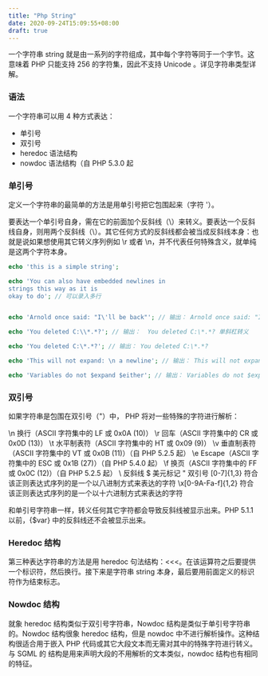 ```yaml
---
title: "Php String"
date: 2020-09-24T15:09:55+08:00
draft: true
---
```


一个字符串 string 就是由一系列的字符组成，其中每个字符等同于一个字节。这意味着 PHP 只能支持 256 的字符集，因此不支持 Unicode 。详见字符串类型详解。


### 语法

一个字符串可以用 4 种方式表达：

- 单引号
- 双引号
- heredoc 语法结构
- nowdoc 语法结构（自 PHP 5.3.0 起


### 单引号

定义一个字符串的最简单的方法是用单引号把它包围起来（字符 '）。

要表达一个单引号自身，需在它的前面加个反斜线（\）来转义。要表达一个反斜线自身，则用两个反斜线（\\）。其它任何方式的反斜线都会被当成反斜线本身：也就是说如果想使用其它转义序列例如 \r 或者 \n，并不代表任何特殊含义，就单纯是这两个字符本身。

```php
echo 'this is a simple string';

echo 'You can also have embedded newlines in 
strings this way as it is
okay to do'; // 可以录入多行


echo 'Arnold once said: "I\'ll be back"'; // 输出： Arnold once said: "I'll be back"  单引号转义

echo 'You deleted C:\\*.*?'; // 输出：  You deleted C:\*.*? 单斜杠转义

echo 'You deleted C:\*.*?'; // 输出： You deleted C:\*.*?

echo 'This will not expand: \n a newline'; // 输出： This will not expand: \n a newline

echo 'Variables do not $expand $either'; // 输出： Variables do not $expand $either
```

### 双引号

如果字符串是包围在双引号（"）中， PHP 将对一些特殊的字符进行解析：

\n	换行（ASCII 字符集中的 LF 或 0x0A (10)）
\r	回车（ASCII 字符集中的 CR 或 0x0D (13)）
\t	水平制表符（ASCII 字符集中的 HT 或 0x09 (9)）
\v	垂直制表符（ASCII 字符集中的 VT 或 0x0B (11)）（自 PHP 5.2.5 起）
\e	Escape（ASCII 字符集中的 ESC 或 0x1B (27)）（自 PHP 5.4.0 起）
\f	换页（ASCII 字符集中的 FF 或 0x0C (12)）（自 PHP 5.2.5 起）
\\	反斜线
\$	美元标记
\"	双引号
\[0-7]{1,3}	符合该正则表达式序列的是一个以八进制方式来表达的字符
\x[0-9A-Fa-f]{1,2}	符合该正则表达式序列的是一个以十六进制方式来表达的字符

和单引号字符串一样，转义任何其它字符都会导致反斜线被显示出来。PHP 5.1.1 以前，\{$var} 中的反斜线还不会被显示出来。


### Heredoc 结构 

第三种表达字符串的方法是用 heredoc 句法结构：<<<。在该运算符之后要提供一个标识符，然后换行。接下来是字符串 string 本身，最后要用前面定义的标识符作为结束标志。


### Nowdoc 结构

就象 heredoc 结构类似于双引号字符串，Nowdoc 结构是类似于单引号字符串的。Nowdoc 结构很象 heredoc 结构，但是 nowdoc 中不进行解析操作。这种结构很适合用于嵌入 PHP 代码或其它大段文本而无需对其中的特殊字符进行转义。与 SGML 的 <![CDATA[ ]]> 结构是用来声明大段的不用解析的文本类似，nowdoc 结构也有相同的特征。